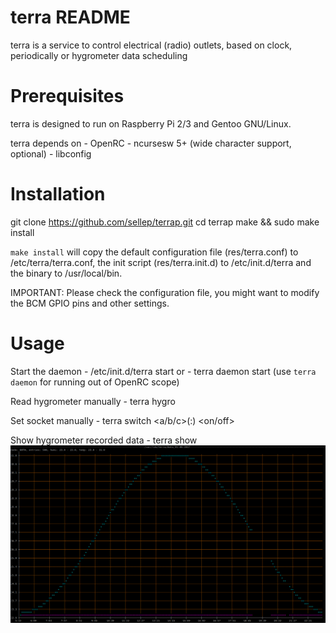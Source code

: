 terra README
===============

 terra is a service to control electrical (radio) outlets, based on clock, periodically or hygrometer data scheduling


Prerequisites
===============

 terra is designed to run on Raspberry Pi 2/3 and Gentoo GNU/Linux.

 terra depends on
 	- OpenRC
 	- ncursesw 5+ (wide character support, optional)
 	- libconfig


Installation
===============

 git clone https://github.com/sellep/terrap.git
 cd terrap
 make && sudo make install

 `make install` will copy the default configuration file (res/terra.conf) to /etc/terra/terra.conf, the init script (res/terra.init.d) to /etc/init.d/terra and the binary to /usr/local/bin.

 IMPORTANT:
 Please check the configuration file, you might want to modify the BCM GPIO pins and other settings.


Usage
===============

 Start the daemon
	- /etc/init.d/terra start
	or
	- terra daemon start (use `terra daemon` for running out of OpenRC scope)

 Read hygrometer manually
	- terra hygro

 Set socket manually
	- terra switch <a/b/c>(:<channel>) <on/off>

 Show hygrometer recorded data
	- terra show
	![alt text](https://github.com/sellep/terrap/blob/master/res/terra.show.png)
